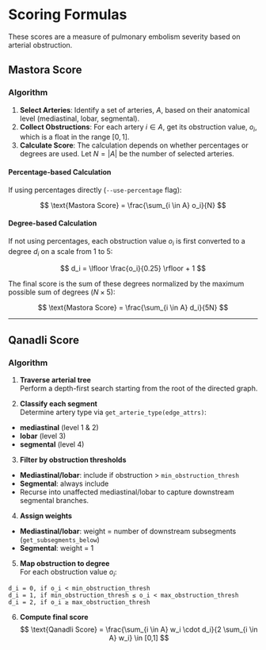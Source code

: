 # Scoring Formulas

These scores are a measure of pulmonary embolism severity based on arterial obstruction.

## Mastora Score

### Algorithm

1.  **Select Arteries**: Identify a set of arteries, $A$, based on their anatomical level (mediastinal, lobar, segmental).
2.  **Collect Obstructions**: For each artery $i \in A$, get its obstruction value, $o_i$, which is a float in the range $[0, 1]$.
3.  **Calculate Score**: The calculation depends on whether percentages or degrees are used. Let $N = |A|$ be the number of selected arteries.

#### Percentage-based Calculation

If using percentages directly (`--use-percentage` flag):

$$ \text{Mastora Score} = \frac{\sum_{i \in A} o_i}{N} $$

#### Degree-based Calculation

If not using percentages, each obstruction value $o_i$ is first converted to a degree $d_i$ on a scale from 1 to 5:

$$ d_i = \lfloor \frac{o_i}{0.25} \rfloor + 1 $$

The final score is the sum of these degrees normalized by the maximum possible sum of degrees ($N \times 5$):

$$ \text{Mastora Score} = \frac{\sum_{i \in A} d_i}{5N} $$

---

## Qanadli Score

### Algorithm

1. **Traverse arterial tree**  
Perform a depth-first search starting from the root of the directed graph.

2. **Classify each segment**  
Determine artery type via `get_arterie_type(edge_attrs)`:  
- **mediastinal** (level 1 & 2)  
- **lobar** (level 3)  
- **segmental** (level 4)  

3. **Filter by obstruction thresholds**  
- **Mediastinal/lobar**: include if obstruction > `min_obstruction_thresh`  
- **Segmental**: always include  
- Recurse into unaffected mediastinal/lobar to capture downstream segmental branches.

4. **Assign weights**  
- **Mediastinal/lobar**: weight = number of downstream subsegments (`get_subsegments_below`)  
- **Segmental**: weight = 1

5. **Map obstruction to degree**  
For each obstruction value $o_i$:  
```text
d_i = 0, if o_i < min_obstruction_thresh  
d_i = 1, if min_obstruction_thresh ≤ o_i < max_obstruction_thresh  
d_i = 2, if o_i ≥ max_obstruction_thresh
```

6. **Compute final score**
$$ \text{Qanadli Score} = \frac{\sum_{i \in A} w_i \cdot d_i}{2 \sum_{i \in A} w_i} \in [0,1] $$
